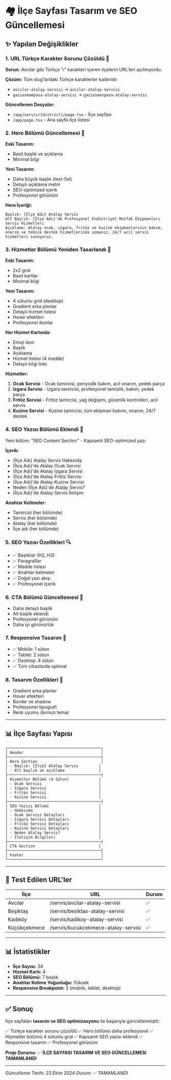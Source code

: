 # 🏘️ İlçe Sayfası Tasarım ve SEO Güncellemesi

## ✨ Yapılan Değişiklikler

### 1. **URL Türkçe Karakter Sorunu Çözüldü** 🔗
**Sorun:** Avcılar gibi Türkçe "ı" karakteri içeren ilçelerin URL'leri açılmıyordu.

**Çözüm:** Tüm slug'lardaki Türkçe karakterler kaldırıldı:
- `avcılar-atalay-servisi` → `avcilar-atalay-servisi`
- `gaziosmampasa-atalay-servisi` → `gaziosmanpasa-atalay-servisi`

**Güncellenen Dosyalar:**
- `/app/servis/[district]/page.tsx` - İlçe sayfası
- `/app/page.tsx` - Ana sayfa ilçe listesi

### 2. **Hero Bölümü Güncellemesi** 🎨
**Eski Tasarım:**
- Basit başlık ve açıklama
- Minimal bilgi

**Yeni Tasarım:**
- Daha büyük başlık (text-5xl)
- Detaylı açıklama metni
- SEO-optimized içerik
- Profesyonel görünüm

**Hero İçeriği:**
```
Başlık: {İlçe Adı} Atalay Servis
Alt Başlık: {İlçe Adı}'de Profesyonel Endüstriyel Mutfak Ekipmanları Servis Hizmetleri
Açıklama: Atalay ocak, ızgara, fritöz ve kuzine ekipmanlarının bakım, onarım ve teknik destek hizmetlerinde uzmanız. 24/7 acil servis hizmetleri sunuyoruz.
```

### 3. **Hizmetler Bölümü Yeniden Tasarlandı** 🎯
**Eski Tasarım:**
- 2x2 grid
- Basit kartlar
- Minimal bilgi

**Yeni Tasarım:**
- 4 sütunlu grid (desktop)
- Gradient arka planlar
- Detaylı hizmet listesi
- Hover efektleri
- Profesyonel ikonlar

**Her Hizmet Kartında:**
- Emoji ikon
- Başlık
- Açıklama
- Hizmet listesi (4 madde)
- Detaylı bilgi linki

**Hizmetler:**
1. **Ocak Servisi** - Ocak tamircisi, periyodik bakım, acil onarım, yedek parça
2. **Izgara Servisi** - Izgara tamircisi, profesyonel temizlik, bakım, yedek parça
3. **Fritöz Servisi** - Fritöz tamircisi, yağ değişimi, güvenlik kontrolleri, acil servis
4. **Kuzine Servisi** - Kuzine tamircisi, tüm ekipman bakımı, onarım, 24/7 destek

### 4. **SEO Yazısı Bölümü Eklendi** 📝
Yeni bölüm: "SEO Content Section" - Kapsamlı SEO-optimized yazı

**İçerik:**
- {İlçe Adı} Atalay Servis Hakkında
- {İlçe Adı}'de Atalay Ocak Servisi
- {İlçe Adı}'de Atalay Izgara Servisi
- {İlçe Adı}'de Atalay Fritöz Servisi
- {İlçe Adı}'de Atalay Kuzine Servisi
- Neden {İlçe Adı}'de Atalay Servis?
- {İlçe Adı}'de Atalay Servis İletişim

**Anahtar Kelimeler:**
- Tamircisi (her bölümde)
- Servis (her bölümde)
- Atalay (her bölümde)
- İlçe adı (her bölümde)

### 5. **SEO Yazısı Özellikleri** 🔍
- ✅ Başlıklar (H2, H3)
- ✅ Paragraflar
- ✅ Madde listesi
- ✅ Anahtar kelimeler
- ✅ Doğal yazı akışı
- ✅ Profesyonel içerik

### 6. **CTA Bölümü Güncellemesi** 📢
- Daha detaylı başlık
- Alt başlık eklendi
- Profesyonel görünüm
- Daha iyi görünürlük

### 7. **Responsive Tasarım** 📱
- ✅ Mobile: 1 sütun
- ✅ Tablet: 2 sütun
- ✅ Desktop: 4 sütun
- ✅ Tüm cihazlarda optimal

### 8. **Tasarım Özellikleri** 🎨
- Gradient arka planlar
- Hover efektleri
- Border ve shadow
- Profesyonel tipografi
- Renk uyumu (kırmızı tema)

---

## 📊 İlçe Sayfası Yapısı

```
┌─────────────────────────────────────────┐
│ Header                                  │
├─────────────────────────────────────────┤
│ Hero Section                            │
│ - Başlık: {İlçe} Atalay Servis         │
│ - Alt başlık ve açıklama               │
├─────────────────────────────────────────┤
│ Hizmetler Bölümü (4 Sütun)             │
│ - Ocak Servisi                         │
│ - Izgara Servisi                       │
│ - Fritöz Servisi                       │
│ - Kuzine Servisi                       │
├─────────────────────────────────────────┤
│ SEO Yazısı Bölümü                      │
│ - Hakkında                             │
│ - Ocak Servisi Detayları               │
│ - Izgara Servisi Detayları             │
│ - Fritöz Servisi Detayları             │
│ - Kuzine Servisi Detayları             │
│ - Neden Atalay Servis?                 │
│ - İletişim Bilgileri                   │
├─────────────────────────────────────────┤
│ CTA Section                            │
├─────────────────────────────────────────┤
│ Footer                                  │
└─────────────────────────────────────────┘
```

---

## 🔗 Test Edilen URL'ler

| İlçe | URL | Durum |
|------|-----|-------|
| Avcılar | /servis/avcilar-atalay-servisi | ✅ |
| Beşiktaş | /servis/besiktas-atalay-servisi | ✅ |
| Kadıköy | /servis/kadikoy-atalay-servisi | ✅ |
| Küçükçekmece | /servis/kucukcekmece-atalay-servisi | ✅ |

---

## 📊 İstatistikler

- **İlçe Sayısı:** 34
- **Hizmet Kartı:** 4
- **SEO Bölümü:** 7 başlık
- **Anahtar Kelime Yoğunluğu:** Yüksek
- **Responsive Breakpoint:** 3 (mobile, tablet, desktop)

---

## ✅ Sonuç

İlçe sayfaları **tasarım ve SEO optimizasyonu** ile başarıyla güncellenmiştir:

✅ Türkçe karakter sorunu çözüldü
✅ Hero bölümü daha profesyonel
✅ Hizmetler bölümü 4 sütunlu grid
✅ Kapsamlı SEO yazısı eklendi
✅ Responsive tasarım
✅ Profesyonel görünüm

**Proje Durumu**: ✅ **İLÇE SAYFASI TASARIM VE SEO GÜNCELLEMESI TAMAMLANDI**

---

*Güncelleme Tarihi: 23 Ekim 2024*
*Durum: ✅ TAMAMLANDI*

